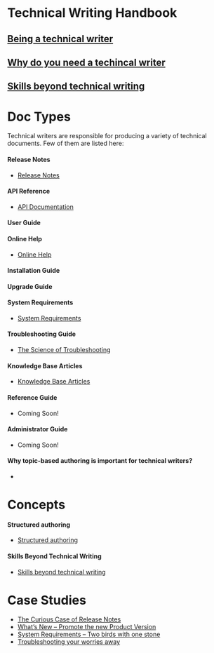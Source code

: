 # Technical Writing Handbook
## [Being a technical writer](being-technial-writer)  
## [Why do you need a techincal writer](need-for-technical-writer)
## []()
## [Skills beyond technical writing](skills-beyond-technical-writing)
# Doc Types
Technical writers are responsible for producing a variety of technical documents. Few of them are listed here:

#### Release  Notes
- [Release Notes](the-curious-case-of-release-notes)  

#### API Reference
- [API Documentation](art-of-api-documentation)
#### User Guide

#### Online Help 
- [Online Help](online-help)
#### Installation Guide

#### Upgrade Guide

#### System Requirements
- [System Requirements](system-requirements-two-birds-with-one-stone)
#### Troubleshooting Guide
- [The Science of Troubleshooting](the-science-of-troubleshooting)
#### Knowledge Base Articles
- [Knowledge Base Articles](knowledge-base-articles)
#### Reference Guide
- Coming Soon!
#### Administrator Guide
- Coming Soon!
<!--
# Languages 

#### XML 

#### Markdown
-->
<!--
# API documentation

API documentation tools and examples
-->
#### Why topic-based authoring is important for technical writers?
- 

# Concepts
<!--
#### Good docs vs bad docs (what makes a doc good/what to avoid)
#### Content Planning 
#### Content strategy 
#### Information architecture 
#### Context, Content, User-->
#### Structured authoring 
- [Structured authoring](structured-authoring)
#### Skills Beyond Technical Writing
- [Skills beyond technical writing](skills-beyond-technical-writing)
<!--
#### Minimalism
#### Every page is page one
#### Simple and Concise
## Tools
#### Madcap flare
#### Topic based authoring with flare
#### Oxygen
-->
# Case Studies

- [The Curious Case of Release Notes](the-curious-case-of-release-notes)
- [What’s New – Promote the new Product Version](what-s-new-promote-the-new-product-version)
- [System Requirements – Two birds with one stone](system-requirements-two-birds-with-one-stone)
- [Troubleshooting your worries away](troubleshooting-your-worries-away)

<!--
#### [The Curious Case of Release Notes](the-curious-case-of-release-notes)

Release Notes are the most popular form of documentation for any release. While the users wait for this document to be made available, writers are as anxious to provide a high-quality content for this highly visible and awaited document. 

**Challenge**

A monolithic Release Notes document tied together release notes for all previous versions since the beginning. Since writers work on multiple parallel branches and trunk based on the releases are in progress at one point in time, there was continuous requirement to duplicate the effort to other parallel branches and the trunk as well to have the ability of deliver this monolithic Release Notes package.

**Approach**

Analyzing the requirement for both product/release notes environments, cloud and on-premiseUnderstanding the requirement to continue to tie all the release notes togetherFocus solution towards the goal of reducing duplicate effort being spent by the writers in various source branches/trunkCreating a Proof of Concept (POC) to gain stakeholder alignment and buy-in. Stakeholders here would be writers as well as product ownersOwning the implementation and delivery of the release notes experience and the technical solution defined.

**Solution**

After discussing several approaches, we were able to finalize the following solution:

- Split the release notes year wise.
- Provide a placeholder to link the consolidated release notes till last year
- For each subsequent year, a new placeholder will be added for the previous year's release note package.

**Result**

With this approach:

- Product users continue to get consolidated release notes 
- Technical writers do not need to duplicate the effort
- The package size reduced to 1/10th, reducing the upload time

**Add on**

- Brevity in left navigation
- Product name added only once
- New sections added in same page area

**Example**

- [Click to view an example](ge.com/digital/documentation/predix-apm/latest/release-notes/previous/2021/release-notes.html).

    ![Example](./images/curious-case-of-release-notes.png)

#### [What’s New – Promote the new Product Version](what-s-new-promote-the-new-product-version)

What’s New section is included in release notes or might take a form of of its own. In either case, this section is used to communicate new features and bug fixes to the customers. Let us look at how What's New was able to support product managers and guide customers. 

**Challenge**

As technical writers, we all know how critical the release notes are! We write Release Notes to inform customer what new features or fixed issues or known issues a new release is bringing for them.  However,  with large products or products with annual releases,  customers will have to look through a large doc set to understand what's happening in a new release. 

Add over 40 modules or components to the product mix, and customers will find navigating through module release notes. But what happened to the overall product change. Whether customer is using 1 module or 10, overall product changes are still relevant and probably more critical to ensure the modules keep working as expected. 

In addition, there was no visible way to help customers get ready for the upcoming changes in advance. 

**Approach**

I used the following approach:

- Think product rather than module
- Analyze all release notes and identify product level changes 
- Define main sections to help user get to the area of interest quickly
- Focus on monthly input rather than end of release input
- Include global documentation changes as well
- Avoid module-specific content
- Include sections with changes only. Do not include a section if there is no corresponding change.

**Solution**

In discussion with product management, we decided to introduce What to Expect and What's New sections. 

- **Start with What to Expect section:** Update this section each month to gather inputs for release related What's New section. This ensures that you get regular input for an upcoming release's major product changes.
- **Wrap up with What's New section:** Move all the content from What to Expect section to What's New section close to release with the following Information Architecture. provided in the next section.Continue to build
- **What to Expect section for the next release:** Ensure that while prioritizing one release, you are continuing to think future and start building for the next release.

**Information Architecture**

- Release Notes
- What's New
    - Visual Changes
    - Documentation Enhancements
    - Features and Enhancements
    - Software Support
    - Performance Improvements
    - End of Life Features
- Upcoming End of Life Features
- What to Expect in `<add the release>`

**Result**

A well-written What's New section was able to accomplish the following for customers:

- Convey upcoming features for the overall product
- Convey call to action based on critical changes
- Help understand the scope of new release in advance

Product Managers were able to use the What to Expect section to convey the upcoming changes on a regular basis.

**Example** 

- [Click here to view an example](ge.com/digital/documentation/predix-apm/latest/release-notes/whats-new.html)
-->